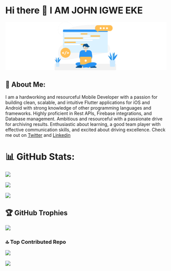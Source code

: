 # Hi there 👋 I AM JOHN IGWE EKE
<p align="center">
  <img src="https://github.com/jonyoung123/jonyoung123/blob/main/github_img.png" >
</p>

## 💫 About Me:
 I am a hardworking and resourceful Mobile Developer with a passion for building clean, scalable, and intuitive Flutter applications for iOS and Android with strong knowledge of other programming languages and frameworks. Highly proficient in Rest APIs, Firebase integrations, and Database management. Ambitious and resourceful with a passionate drive for archiving results. Enthusiastic about learning, a good team player with effective communication skills, and excited about driving excellence.
Check me out on [Twitter](https://twitter.com/official_igwe2) and [Linkedin](https://www.linkedin.com/in/john-igwe-eke/)

# 📊 GitHub Stats:

 ![](https://github-readme-stats.vercel.app/api?username=jonyoung123)

 ![](https://github-readme-streak-stats.herokuapp.com/?user=jonyoung123&theme=city_light&hide_border=false)<br/>
 
![](https://github-readme-stats.vercel.app/api/top-langs/?username=jonyoung123&theme=city_light&hide_border=false&include_all_commits=true&count_private=false&layout=compact)

## 🏆 GitHub Trophies

![](https://github-profile-trophy.vercel.app/?username=jonyoung123&theme=radical&no-frame=false&no-bg=true&margin-w=4)

### 🔝 Top Contributed Repo

![](https://github-contributor-stats.vercel.app/api?username=jonyoung123&limit=5&theme=dark&combine_all_yearly_contributions=true)

[![](https://visitcount.itsvg.in/api?id=jonyoung123&icon=0&color=0)](https://visitcount.itsvg.in)
<!--
**jonyoung123/jonyoung123** is a ✨ _special_ ✨ repository because its `README.md` (this file) appears on your GitHub profile.

Here are some ideas to get you started:

- 🔭 I’m currently working on ...
- 🌱 I’m currently learning ...
- 👯 I’m looking to collaborate on ...
- 🤔 I’m looking for help with ...
- 💬 Ask me about ...
- 📫 How to reach me: ...
- 😄 Pronouns: ...
- ⚡ Fun fact: ...
-->
